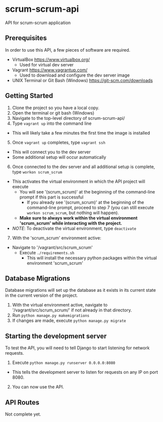 # scrum-scrum-api
API for scrum-scrum application

## Prerequisites
In order to use this API, a few pieces of software are required.
- VirtualBox https://www.virtualbox.org/
  - Used for virtual dev server
- Vagrant https://www.vagrantup.com/
  - Used to download and configure the dev server image
- UNIX Terminal or Git Bash (Windows) https://git-scm.com/downloads

## Getting Started
1. Clone the project so you have a local copy.
2. Open the terminal or git bash (Windows)
3. Navigate to the top-level directory of scrum-scrum-api/
4. Type `vagrant up` into the command line
  - This will likely take a few minutes the first time the image is installed
5. Once `vagrant up` completes, type `vagrant ssh`
  - This will connect you to the dev server
  - Some additional setup will occur automatically
6. Once connected to the dev server and all additional setup is complete, type `workon scrum_scrum`
  - This activates the virtual environment in which the API project will execute
    - You will see '(scrum_scrum)' at the beginning of the command-line prompt if this part is successful
      - If you already see '(scrum_scrum)' at the beginning of the command-line prompt, proceed to step 7 (you can still execute `workon scrum_scrum`, but nothing will happen).
    - **Make sure to always work within the virtual environment 'scrum_scrum' while interacting with the project.**
  - *NOTE*: To deactivate the virtual environment, type `deactivate`
7. With the 'scrum_scrum' environment active:
  - Navigate to '/vagrant/src/scrum_scrum'
    - Execute `./requirements.sh`
      - This will install the necessary python packages within the virtual environment 'scrum_scrum'

## Database Migrations
Database migrations will set up the database as it exists in its current state in the current version of the project.
1. With the virtual environment active, navigate to '/vagrant/src/scrum_scrum/' if not already in that directory.
2. Run `python manage.py makemigrations`
3. If changes are made, execute `python manage.py migrate`

## Starting the development server
To test the API, you will need to tell Django to start listening for network requests.
1. Execute `python manage.py runserver 0.0.0.0:8080`
  - This tells the development server to listen for requests on any IP on port 8080.
2. You can now use the API.

## API Routes
Not complete yet.

